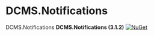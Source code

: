 # DCMS.Notifications
DCMS.Notifications
**DCMS.Notifications (3.1.2)**
[![NuGet](https://img.shields.io/nuget/v/DCMS.Notifications.svg?label=NuGet)](https://www.nuget.org/packages/DCMS.Notifications/3.1.2)
